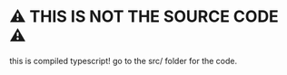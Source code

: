 # ⚠ THIS IS NOT THE SOURCE CODE ⚠

this is compiled typescript! go to the src/ folder for the code.
